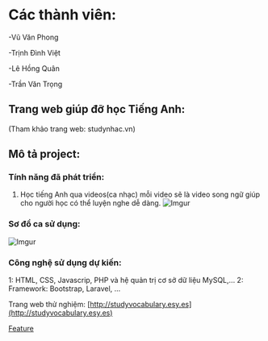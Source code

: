 # Các thành viên:

-Vũ Văn Phong

-Trịnh Đình Việt

-Lê Hồng Quân

-Trần Văn Trọng

## Trang web giúp đỡ học Tiếng Anh:
(Tham khảo trang web: studynhac.vn)

## Mô tả project:
### Tính năng đã phát triển:
1. Học tiếng Anh qua videos(ca nhạc) mỗi video sẽ là video song ngữ giúp cho người học có thể luyện nghe dễ dàng.
![Imgur](http://i.imgur.com/Zu13NLy.png?1)

### Sơ đồ ca sử dụng:
![Imgur](http://i.imgur.com/ldh3VjU.png)

### Công nghệ sử dụng dự kiến: 
1: HTML, CSS, Javascrip, PHP và hệ quản trị cơ sở dữ liệu MySQL,...
2: Framework: Bootstrap, Laravel, ...

Trang web thử nghiệm: [http://studyvocabulary.esy.es](http://studyvocabulary.esy.es)


[Feature](https://github.com/VuPhong95663/INT2208-1-2017/blob/master/Nhom-20GG/video.feature)
